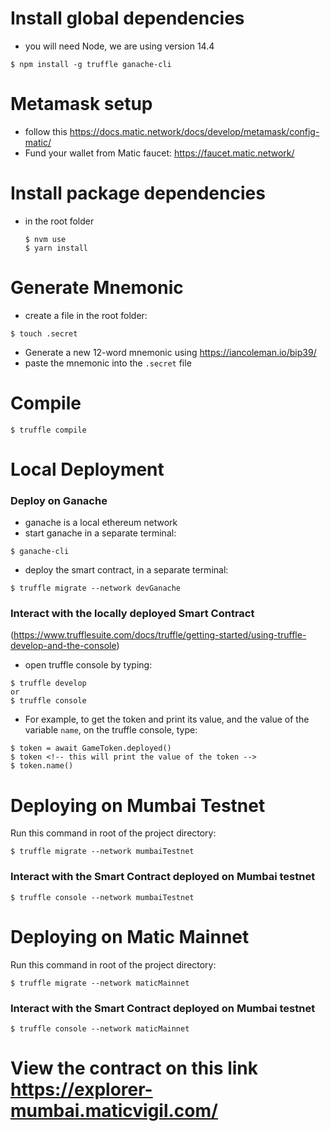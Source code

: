# Install global dependencies
- you will need Node, we are using version 14.4
```
$ npm install -g truffle ganache-cli
```

# Metamask setup
- follow this https://docs.matic.network/docs/develop/metamask/config-matic/
- Fund your wallet from Matic faucet: https://faucet.matic.network/

# Install package dependencies
- in the root folder
  ```
  $ nvm use
  $ yarn install
  ```

# Generate Mnemonic
- create a file in the root folder: 

```
$ touch .secret
```

- Generate a new 12-word mnemonic using https://iancoleman.io/bip39/
- paste the mnemonic into the `.secret` file
  
# Compile
```
$ truffle compile
```

# Local Deployment

  ### Deploy on Ganache 
  - ganache is a local ethereum network
  - start ganache in a separate terminal: 
  
  ```
  $ ganache-cli
  ```

  - deploy the smart contract, in a separate terminal:
  ```
  $ truffle migrate --network devGanache
  ```

  ### Interact with the locally deployed Smart Contract
  (https://www.trufflesuite.com/docs/truffle/getting-started/using-truffle-develop-and-the-console)
  - open truffle console by typing:
  
  ```
  $ truffle develop
  or 
  $ truffle console
  ```

  - For example, to get the token and print its value, and the value of the variable `name`, on the truffle console, type: 
  ```
  $ token = await GameToken.deployed()
  $ token <!-- this will print the value of the token -->
  $ token.name()
  ```



# Deploying on Mumbai Testnet
Run this command in root of the project directory:
```
$ truffle migrate --network mumbaiTestnet
```

  ### Interact with the Smart Contract deployed on Mumbai testnet
  ```
  $ truffle console --network mumbaiTestnet
  ``` 


# Deploying on Matic Mainnet
Run this command in root of the project directory:
```
$ truffle migrate --network maticMainnet
```

  ### Interact with the Smart Contract deployed on Mumbai testnet
  ```
  $ truffle console --network maticMainnet
  ```   


# View the contract on this link https://explorer-mumbai.maticvigil.com/